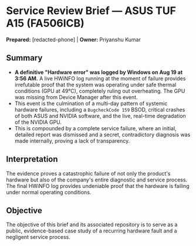 ﻿# Service Review Brief — ASUS TUF A15 (FA506ICB)
**Prepared:** [redacted-phone] | **Owner:** Priyanshu Kumar

## Summary
- **A definitive "Hardware error" was logged by Windows on Aug 19 at 3:56 AM.** A live HWiNFO log running at the moment of failure provides irrefutable proof that the system was operating under safe thermal conditions (GPU at 49°C), completely ruling out overheating. The GPU was missing from Device Manager after this event.
- This event is the culmination of a multi-day pattern of systemic hardware failures, including a `BugcheckCode 159` BSOD, critical crashes of both ASUS and NVIDIA software, and the live, real-time degradation of the NVIDIA GPU.
- This is compounded by a complete service failure, where an initial, detailed report was dismissed and a secret, contradictory diagnosis was made internally, proving a lack of transparency.

## Interpretation
The evidence proves a catastrophic failure of not only the product's hardware but also of the company's entire diagnostic and service process. The final HWiNFO log provides undeniable proof that the hardware is failing under normal operating conditions.

## Objective
The objective of this brief and its associated repository is to serve as a public, evidence-based case study of a recurring hardware fault and a negligent service process.
